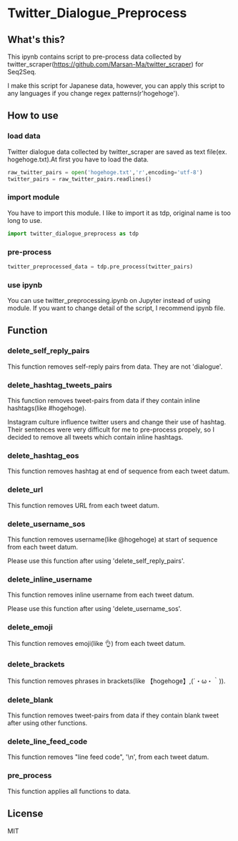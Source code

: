 # Twitter_Dialogue_Preprocess

## What's this?

This ipynb contains script to pre-process data collected by twitter_scraper(https://github.com/Marsan-Ma/twitter_scraper) for Seq2Seq.

I make this script for Japanese data, however, you can apply this script to any languages if you change regex patterns(r'hogehoge').

## How to use

###  load data

Twitter dialogue data collected by twitter_scraper are saved as text file(ex. hogehoge.txt).At first you have to load the data.
```py
raw_twitter_pairs = open('hogehoge.txt','r',encoding='utf-8')
twitter_pairs = raw_twitter_pairs.readlines()
```

###  import module

You have to import this module. I like to import it as tdp, original name is too long to use. 

```py
import twitter_dialogue_preprocess as tdp
```

###  pre-process

```py
twitter_preprocessed_data = tdp.pre_process(twitter_pairs)
```

### use ipynb

You can use twitter_preprocessing.ipynb on Jupyter instead of using module. If you want to change detail of the script, I recommend ipynb file.


##  Function
### delete_self_reply_pairs

This function removes self-reply pairs from data. They are not 'dialogue'.

### delete_hashtag_tweets_pairs

This function removes tweet-pairs from data if they contain inline hashtags(like #hogehoge).

Instagram culture influence twitter users and change their use of hashtag. Their sentences were very difficult for me to pre-process propely, so I decided to remove all tweets which contain inline hashtags.

### delete_hashtag_eos

This function removes hashtag at end of sequence from each tweet datum.

### delete_url

This function removes URL from each tweet datum.

### delete_username_sos

This function removes username(like @hogehoge) at start of sequence from each tweet datum.

Please use this function after using 'delete_self_reply_pairs'.

### delete_inline_username

This function removes inline username from each tweet datum.

Please use this function after using 'delete_username_sos'.

### delete_emoji

This function removes emoji(like 👌) from each tweet datum.

### delete_brackets

This function removes phrases in brackets(like 【hogehoge】,(´・ω・｀)).

### delete_blank

This function removes tweet-pairs from data if they contain blank tweet after using other functions.

### delete_line_feed_code

This function removes "line feed code", '\n', from each tweet datum.

### pre_process

This function applies all functions to data.

## License
MIT
